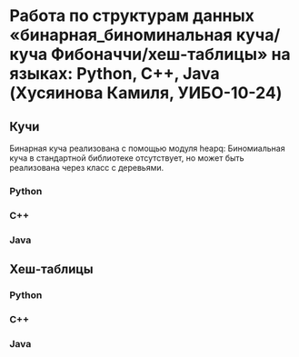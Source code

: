 # Работа по структурам данных «бинарная_биноминальная куча/куча Фибоначчи/хеш-таблицы» на языках: Python, C++, Java (Хусяинова Камиля, УИБО-10-24) 
## Кучи
Бинарная куча реализована с помощью модуля heapq:
Биномиальная куча в стандартной библиотеке отсутствует, но может быть реализована через класс с деревьями.
### Python 
### C++
### Java
## Хеш-таблицы
### Python
### C++
### Java

